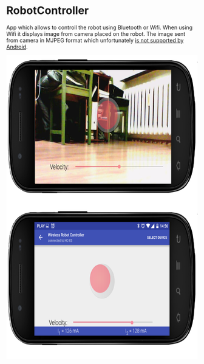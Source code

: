 # RobotController

App which allows to controll the robot using Bluetooth or Wifi. When using Wifi it displays image from camera placed on the robot. 
The image sent from camera in MJPEG format which unfortunately [is not supported by Android](https://developer.android.com/guide/appendix/media-formats.html).

<p align="center">
    <img src="screenshots/android_screen.png" alt="App screenshot" height="800" />
</p>
